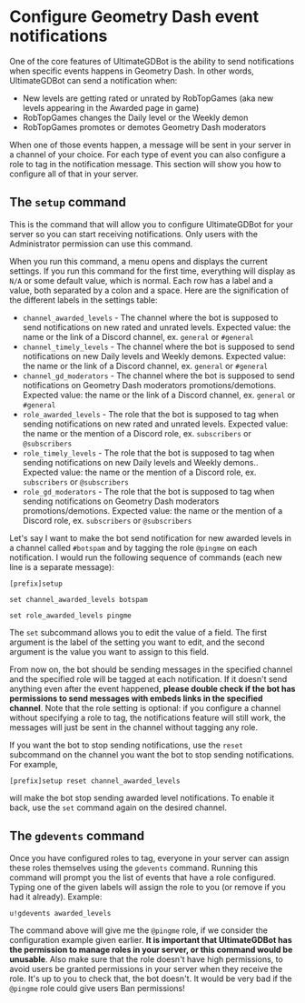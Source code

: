 # Configure Geometry Dash event notifications

One of the core features of UltimateGDBot is the ability to send notifications when specific events happens in Geometry Dash. In other words, UltimateGDBot can send a notification when:

- New levels are getting rated or unrated by RobTopGames (aka new levels appearing in the Awarded page in game)
- RobTopGames changes the Daily level or the Weekly demon
- RobTopGames promotes or demotes Geometry Dash moderators

When one of those events happen, a message will be sent in your server in a channel of your choice. For each type of event you can also configure a role to tag in the notification message. This section will show you how to configure all of that in your server.

## The `setup` command

This is the command that will allow you to configure UltimateGDBot for your server so you can start receiving notifications. Only users with the Administrator permission can use this command.

When you run this command, a menu opens and displays the current settings. If you run this command for the first time, everything will display as `N/A` or some default value, which is normal. Each row has a label and a value, both separated by a colon and a space. Here are the signification of the different labels in the settings table:

- `channel_awarded_levels` - The channel where the bot is supposed to send notifications on new rated and unrated levels. Expected value: the name or the link of a Discord channel, ex. `general` or `#general`
- `channel_timely_levels` - The channel where the bot is supposed to send notifications on new Daily levels and Weekly demons. Expected value: the name or the link of a Discord channel, ex. `general` or `#general`
- `channel_gd_moderators` - The channel where the bot is supposed to send notifications on Geometry Dash moderators promotions/demotions. Expected value: the name or the link of a Discord channel, ex. `general` or `#general`
- `role_awarded_levels` - The role that the bot is supposed to tag when sending notifications on new rated and unrated levels. Expected value: the name or the mention of a Discord role, ex. `subscribers` or `@subscribers`
- `role_timely_levels` - The role that the bot is supposed to tag when sending notifications on new Daily levels and Weekly demons.. Expected value: the name or the mention of a Discord role, ex. `subscribers` or `@subscribers`
- `role_gd_moderators` - The role that the bot is supposed to tag when sending notifications on Geometry Dash moderators promotions/demotions. Expected value: the name or the mention of a Discord role, ex. `subscribers` or `@subscribers`

Let's say I want to make the bot send notification for new awarded levels in a channel called `#botspam` and by tagging the role `@pingme` on each notification. I would run the following sequence of commands (each new line is a separate message):


```
[prefix]setup

set channel_awarded_levels botspam

set role_awarded_levels pingme
```

The `set` subcommand allows you to edit the value of a field. The first argument is the label of the setting you want to edit, and the second argument is the value you want to assign to this field.

From now on, the bot should be sending messages in the specified channel and the specified role will be tagged at each notification. If it doesn't send anything even after the event happened, **please double check if the bot has permissions to send messages with embeds links in the specified channel**. Note that the role setting is optional: if you configure a channel without specifying a role to tag, the notifications feature will still work, the messages will just be sent in the channel without tagging any role.

If you want the bot to stop sending notifications, use the `reset` subcommand on the channel you want the bot to stop sending notifications. For example, 

```
[prefix]setup reset channel_awarded_levels

```

will make the bot stop sending awarded level notifications. To enable it back, use the `set` command again on the desired channel.

## The `gdevents` command

Once you have configured roles to tag, everyone in your server can assign these roles themselves using the `gdevents` command. 
Running this command will prompt you the list of events that have a role configured. Typing one of the given labels will assign the role to you (or remove if you had it already). Example:

```
u!gdevents awarded_levels
```

The command above will give me the `@pingme` role, if we consider the configuration example given earlier. **It is important that UltimateGDBot has the permission to manage roles in your server, or this command would be unusable**. Also make sure that the role doesn't have high permissions, to avoid users be granted permissions in your server when they receive the role. It's up to you to check that, the bot doesn't. It would be very bad if the `@pingme` role could give users Ban permissions!